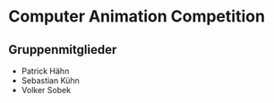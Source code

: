 # Computer Animation Competition

## Gruppenmitglieder

- Patrick Hähn
- Sebastian Kühn
- Volker Sobek